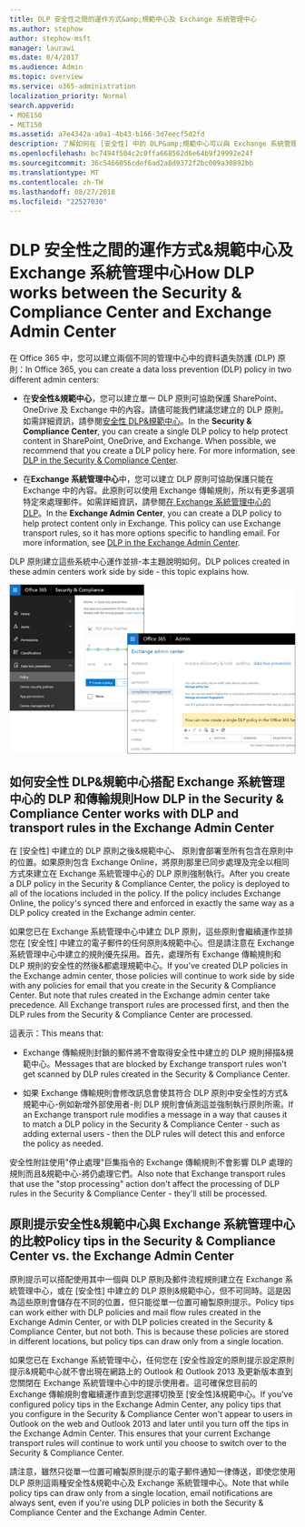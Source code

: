```yaml
---
title: DLP 安全性之間的運作方式&amp;規範中心及 Exchange 系統管理中心
ms.author: stephow
author: stephow-msft
manager: laurawi
ms.date: 8/4/2017
ms.audience: Admin
ms.topic: overview
ms.service: o365-administration
localization_priority: Normal
search.appverid:
- MOE150
- MET150
ms.assetid: a7e4342a-a0a1-4b43-b166-3d7eecf5d2fd
description: 了解如何在 [安全性] 中的 DLP&amp;規範中心可以與 Exchange 系統管理中心的 DLP 和傳輸規則搭配使用。
ms.openlocfilehash: bc7494f504c2c0ffa668562d6e64b9f29992e24f
ms.sourcegitcommit: 36c5466056cdef6ad2a8d9372f2bc009a30892bb
ms.translationtype: MT
ms.contentlocale: zh-TW
ms.lasthandoff: 08/27/2018
ms.locfileid: "22527030"
---
```

# <a name="how-dlp-works-between-the-security-amp-compliance-center-and-exchange-admin-center"></a><span data-ttu-id="7cdbd-103">DLP 安全性之間的運作方式&amp;規範中心及 Exchange 系統管理中心</span><span class="sxs-lookup"><span data-stu-id="7cdbd-103">How DLP works between the Security &amp; Compliance Center and Exchange Admin Center</span></span>

<span data-ttu-id="7cdbd-104">在 Office 365 中，您可以建立兩個不同的管理中心中的資料遺失防護 (DLP) 原則：</span><span class="sxs-lookup"><span data-stu-id="7cdbd-104">In Office 365, you can create a data loss prevention (DLP) policy in two different admin centers:</span></span>
  
- <span data-ttu-id="7cdbd-p101">在**安全性&amp;規範中心**，您可以建立單一 DLP 原則可協助保護 SharePoint、 OneDrive 及 Exchange 中的內容。請儘可能我們建議您建立的 DLP 原則。如需詳細資訊，請參閱[安全性 DLP&amp;規範中心](data-loss-prevention-policies.md)。</span><span class="sxs-lookup"><span data-stu-id="7cdbd-p101">In the **Security &amp; Compliance Center**, you can create a single DLP policy to help protect content in SharePoint, OneDrive, and Exchange. When possible, we recommend that you create a DLP policy here. For more information, see [DLP in the Security &amp; Compliance Center](data-loss-prevention-policies.md).</span></span>
    
- <span data-ttu-id="7cdbd-p102">在**Exchange 系統管理中心**中，您可以建立 DLP 原則可協助保護只能在 Exchange 中的內容。此原則可以使用 Exchange 傳輸規則，所以有更多選項特定來處理郵件。如需詳細資訊，請參閱[在 Exchange 系統管理中心的 DLP](https://go.microsoft.com/fwlink/?linkid=852311)。</span><span class="sxs-lookup"><span data-stu-id="7cdbd-p102">In the **Exchange Admin Center**, you can create a DLP policy to help protect content only in Exchange. This policy can use Exchange transport rules, so it has more options specific to handling email. For more information, see [DLP in the Exchange Admin Center](https://go.microsoft.com/fwlink/?linkid=852311).</span></span>
    
<span data-ttu-id="7cdbd-111">DLP 原則建立這些系統中心運作並排-本主題說明如何。</span><span class="sxs-lookup"><span data-stu-id="7cdbd-111">DLP polices created in these admin centers work side by side - this topic explains how.</span></span>
  
![安全性和規範中心 」 及 Exchange 系統管理中心中的 DLP 頁面](media/d3eaa7e7-3b16-457b-bd9c-26707f7b584f.png)
  
## <a name="how-dlp-in-the-security-amp-compliance-center-works-with-dlp-and-transport-rules-in-the-exchange-admin-center"></a><span data-ttu-id="7cdbd-113">如何安全性 DLP&amp;規範中心搭配 Exchange 系統管理中心的 DLP 和傳輸規則</span><span class="sxs-lookup"><span data-stu-id="7cdbd-113">How DLP in the Security &amp; Compliance Center works with DLP and transport rules in the Exchange Admin Center</span></span>

<span data-ttu-id="7cdbd-p103">在 [安全性] 中建立的 DLP 原則之後&amp;規範中心、 原則會部署至所有包含在原則中的位置。如果原則包含 Exchange Online，將原則那里已同步處理及完全以相同方式來建立在 Exchange 系統管理中心的 DLP 原則強制執行。</span><span class="sxs-lookup"><span data-stu-id="7cdbd-p103">After you create a DLP policy in the Security &amp; Compliance Center, the policy is deployed to all of the locations included in the policy. If the policy includes Exchange Online, the policy's synced there and enforced in exactly the same way as a DLP policy created in the Exchange admin center.</span></span> 
  
<span data-ttu-id="7cdbd-p104">如果您已在 Exchange 系統管理中心中建立 DLP 原則，這些原則會繼續運作並排您在 [安全性] 中建立的電子郵件的任何原則&amp;規範中心。但是請注意在 Exchange 系統管理中心中建立的規則優先採用。首先，處理所有 Exchange 傳輸規則和 DLP 規則的安全性的然後&amp;都處理規範中心。</span><span class="sxs-lookup"><span data-stu-id="7cdbd-p104">If you've created DLP policies in the Exchange admin center, those policies will continue to work side by side with any policies for email that you create in the Security &amp; Compliance Center. But note that rules created in the Exchange admin center take precedence. All Exchange transport rules are processed first, and then the DLP rules from the Security &amp; Compliance Center are processed.</span></span>
  
<span data-ttu-id="7cdbd-119">這表示：</span><span class="sxs-lookup"><span data-stu-id="7cdbd-119">This means that:</span></span>
  
- <span data-ttu-id="7cdbd-120">Exchange 傳輸規則封鎖的郵件將不會取得安全性中建立的 DLP 規則掃描&amp;規範中心。</span><span class="sxs-lookup"><span data-stu-id="7cdbd-120">Messages that are blocked by Exchange transport rules won't get scanned by DLP rules created in the Security &amp; Compliance Center.</span></span>
    
- <span data-ttu-id="7cdbd-121">如果 Exchange 傳輸規則會修改訊息會使其符合 DLP 原則中安全性的方式&amp;規範中心-例如新增外部使用者-則 DLP 規則會偵測這並強制執行原則所需。</span><span class="sxs-lookup"><span data-stu-id="7cdbd-121">If an Exchange transport rule modifies a message in a way that causes it to match a DLP policy in the Security &amp; Compliance Center - such as adding external users - then the DLP rules will detect this and enforce the policy as needed.</span></span>
    
<span data-ttu-id="7cdbd-122">安全性附註使用"停止處理"巨集指令的 Exchange 傳輸規則不會影響 DLP 處理的規則而且&amp;規範中心-將仍處理它們。</span><span class="sxs-lookup"><span data-stu-id="7cdbd-122">Also note that Exchange transport rules that use the "stop processing" action don't affect the processing of DLP rules in the Security &amp; Compliance Center - they'll still be processed.</span></span>
  
## <a name="policy-tips-in-the-security-amp-compliance-center-vs-the-exchange-admin-center"></a><span data-ttu-id="7cdbd-123">原則提示安全性&amp;規範中心與 Exchange 系統管理中心的比較</span><span class="sxs-lookup"><span data-stu-id="7cdbd-123">Policy tips in the Security &amp; Compliance Center vs. the Exchange Admin Center</span></span>

<span data-ttu-id="7cdbd-p105">原則提示可以搭配使用其中一個與 DLP 原則及郵件流程規則建立在 Exchange 系統管理中心，或在 [安全性] 中建立的 DLP 原則&amp;規範中心，但不可同時。這是因為這些原則會儲存在不同的位置，但只能從單一位置可繪製原則提示。</span><span class="sxs-lookup"><span data-stu-id="7cdbd-p105">Policy tips can work either with DLP policies and mail flow rules created in the Exchange Admin Center, or with DLP policies created in the Security &amp; Compliance Center, but not both. This is because these policies are stored in different locations, but policy tips can draw only from a single location.</span></span>
  
<span data-ttu-id="7cdbd-p106">如果您已在 Exchange 系統管理中心，任何您在 [安全性設定的原則提示設定原則提示&amp;規範中心就不會出現在網路上的 Outlook 和 Outlook 2013 及更新版本直到您關閉在 Exchange 系統管理中心中的提示使用者。這可確保您目前的 Exchange 傳輸規則會繼續運作直到您選擇切換至 [安全性]&amp;規範中心。</span><span class="sxs-lookup"><span data-stu-id="7cdbd-p106">If you've configured policy tips in the Exchange Admin Center, any policy tips that you configure in the Security &amp; Compliance Center won't appear to users in Outlook on the web and Outlook 2013 and later until you turn off the tips in the Exchange Admin Center. This ensures that your current Exchange transport rules will continue to work until you choose to switch over to the Security &amp; Compliance Center.</span></span>
  
<span data-ttu-id="7cdbd-128">請注意，雖然只從單一位置可繪製原則提示的電子郵件通知一律傳送，即使您使用 DLP 原則這兩種安全性&amp;規範中心及 Exchange 系統管理中心。</span><span class="sxs-lookup"><span data-stu-id="7cdbd-128">Note that while policy tips can draw only from a single location, email notifications are always sent, even if you're using DLP policies in both the Security &amp; Compliance Center and the Exchange Admin Center.</span></span>
  

